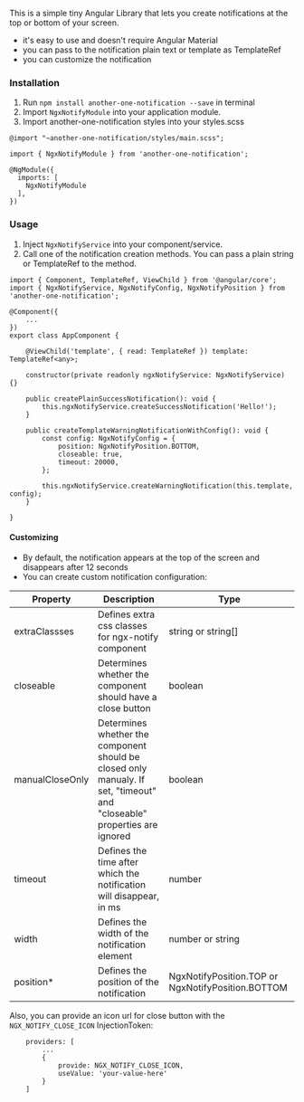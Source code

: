 This is a simple tiny Angular Library that lets you create notifications at the top or bottom of your screen.

-   it's easy to use and doesn't require Angular Material
-   you can pass to the notification plain text or template as TemplateRef
-   you can customize the notification

### Installation

1. Run `npm install another-one-notification --save` in terminal
2. Import `NgxNotifyModule` into your application module.
3. Import another-one-notification styles into your styles.scss

```
@import "~another-one-notification/styles/main.scss";
```

```
import { NgxNotifyModule } from 'another-one-notification';

@NgModule({
  imports: [
    NgxNotifyModule
  ],
})
```

### Usage

1. Inject `NgxNotifyService` into your component/service.
2. Call one of the notification creation methods. You can pass a plain string or TemplateRef to the method.

```
import { Component, TemplateRef, ViewChild } from '@angular/core';
import { NgxNotifyService, NgxNotifyConfig, NgxNotifyPosition } from 'another-one-notification';

@Component({
    ...
})
export class AppComponent {

    @ViewChild('template', { read: TemplateRef }) template: TemplateRef<any>;

    constructor(private readonly ngxNotifyService: NgxNotifyService) {}

    public createPlainSuccessNotification(): void {
        this.ngxNotifyService.createSuccessNotification('Hello!');
    }

    public createTemplateWarningNotificationWithConfig(): void {
        const config: NgxNotifyConfig = {
            position: NgxNotifyPosition.BOTTOM,
            closeable: true,
            timeout: 20000,
        };

        this.ngxNotifyService.createWarningNotification(this.template, config);
    }

}

```

#### Customizing

-   By default, the notification appears at the top of the screen and disappears after 12 seconds
-   You can create custom notification configuration:

| Property        | Description                                                                                                              | Type                                              |
| --------------- | ------------------------------------------------------------------------------------------------------------------------ | ------------------------------------------------- |
| extraClassses   | Defines extra css classes for ngx-notify component                                                                       | string or string[]                                |
| closeable       | Determines whether the component should have a close button                                                              | boolean                                           |
| manualCloseOnly | Determines whether the component should be closed only manualy. If set, "timeout" and "closeable" properties are ignored | boolean                                           |
| timeout         | Defines the time after which the notification will disappear, in ms                                                      | number                                            |
| width           | Defines the width of the notification element                                                                            | number or string                                  |
| position\*      | Defines the position of the notification                                                                                 | NgxNotifyPosition.TOP or NgxNotifyPosition.BOTTOM |

Also, you can provide an icon url for close button with the `NGX_NOTIFY_CLOSE_ICON` InjectionToken:

```
    providers: [
        ...
        {
            provide: NGX_NOTIFY_CLOSE_ICON,
            useValue: 'your-value-here'
        }
    ]
```

